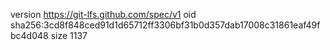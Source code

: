 version https://git-lfs.github.com/spec/v1
oid sha256:3cd8f848ced91d1d65712ff3306bf31b0d357dab17008c31861eaf49fbc4d048
size 1137
